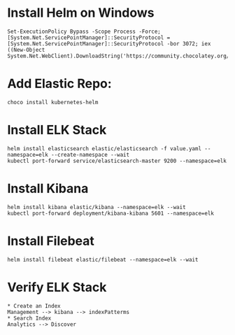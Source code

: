 # Install Helm on Windows

```
Set-ExecutionPolicy Bypass -Scope Process -Force; [System.Net.ServicePointManager]::SecurityProtocol = [System.Net.ServicePointManager]::SecurityProtocol -bor 3072; iex ((New-Object System.Net.WebClient).DownloadString('https://community.chocolatey.org/install.ps1'))
```

# Add Elastic Repo:
```
choco install kubernetes-helm
```
# Install ELK Stack
```
helm install elasticsearch elastic/elasticsearch -f value.yaml --namespace=elk --create-namespace --wait
kubectl port-forward service/elasticsearch-master 9200 --namespace=elk
```
# Install Kibana
```
helm install kibana elastic/kibana --namespace=elk --wait
kubectl port-forward deployment/kibana-kibana 5601 --namespace=elk
```
# Install Filebeat
```
helm install filebeat elastic/filebeat --namespace=elk --wait
```

# Verify ELK Stack
```
* Create an Index
Management --> kibana --> indexPatterms
* Search Index
Analytics --> Discover
```